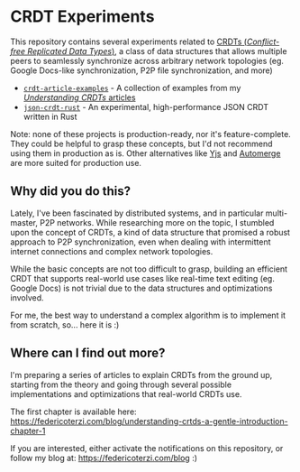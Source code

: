 # CRDT Experiments

This repository contains several experiments related to [CRDTs (_Conflict-free Replicated Data Types_)](https://en.wikipedia.org/wiki/Conflict-free_replicated_data_type), a class of data structures that allows multiple peers to seamlessly synchronize across arbitrary network topologies (eg. Google Docs-like synchronization, P2P file synchronization, and more)

* [`crdt-article-examples`](/crdt-article-examples/) - A collection of examples from my [_Understanding CRDTs_ articles](https://federicoterzi.com/blog/understanding-crtds-a-gentle-introduction-chapter-1)
* [`json-crdt-rust`](/json-crdt-rust) - An experimental, high-performance JSON CRDT written in Rust

Note: none of these projects is production-ready, nor it's feature-complete. They could be helpful to grasp these concepts, but I'd not recommend using them in production as is. Other alternatives like [Yjs](https://github.com/yjs/yjs) and [Automerge](https://github.com/automerge/automerge) are more suited for production use.

## Why did you do this?

Lately, I've been fascinated by distributed systems, and in particular multi-master, P2P networks.
While researching more on the topic, I stumbled upon the concept of CRDTs, a kind of data structure that promised a robust approach to P2P synchronization, even when dealing with intermittent internet connections and complex network topologies.

While the basic concepts are not too difficult to grasp, building an efficient CRDT that supports real-world use cases like real-time text editing (eg. Google Docs) is not trivial due to the data structures and optimizations involved.

For me, the best way to understand a complex algorithm is to implement it from scratch, so... here it is :)

## Where can I find out more?

I'm preparing a series of articles to explain CRDTs from the ground up, starting from the theory and going through several possible implementations and optimizations that real-world CRDTs use.

The first chapter is available here: https://federicoterzi.com/blog/understanding-crtds-a-gentle-introduction-chapter-1

If you are interested, either activate the notifications on this repository, or follow my blog at: https://federicoterzi.com/blog :)
